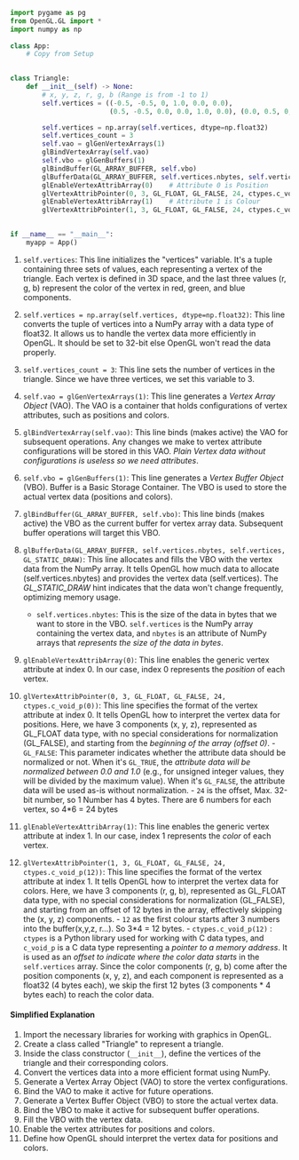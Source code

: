 ```python
import pygame as pg
from OpenGL.GL import *
import numpy as np
  
class App:
    # Copy from Setup

  
class Triangle:
    def __init__(self) -> None:
        # x, y, z, r, g, b (Range is from -1 to 1)
        self.vertices = ((-0.5, -0.5, 0, 1.0, 0.0, 0.0),
                         (0.5, -0.5, 0.0, 0.0, 1.0, 0.0), (0.0, 0.5, 0, 0, 0, 1.0))

        self.vertices = np.array(self.vertices, dtype=np.float32)
        self.vertices_count = 3
        self.vao = glGenVertexArrays(1)
        glBindVertexArray(self.vao)
        self.vbo = glGenBuffers(1)
        glBindBuffer(GL_ARRAY_BUFFER, self.vbo)
        glBufferData(GL_ARRAY_BUFFER, self.vertices.nbytes, self.vertices, GL_STATIC_DRAW)
        glEnableVertexAttribArray(0)    # Attribute 0 is Position
        glVertexAttribPointer(0, 3, GL_FLOAT, GL_FALSE, 24, ctypes.c_void_p(0))
        glEnableVertexAttribArray(1)    # Attribute 1 is Colour
        glVertexAttribPointer(1, 3, GL_FLOAT, GL_FALSE, 24, ctypes.c_void_p(12))

  
if __name__ == "__main__":
    myapp = App()
```


1.  `self.vertices`: This line initializes the "vertices" variable. It's a tuple containing three sets of values, each representing a vertex of the triangle. Each vertex is defined in 3D space, and the last three values (r, g, b) represent the color of the vertex in red, green, and blue components.
    
2.  `self.vertices = np.array(self.vertices, dtype=np.float32)`: This line converts the tuple of vertices into a NumPy array with a data type of float32. It allows us to handle the vertex data more efficiently in OpenGL. It should be set to 32-bit else OpenGL won't read the data properly.
    
3.  `self.vertices_count = 3`: This line sets the number of vertices in the triangle. Since we have three vertices, we set this variable to 3.
    
4.  `self.vao = glGenVertexArrays(1)`: This line generates a *Vertex Array Object* (VAO). The VAO is a container that holds configurations of vertex attributes, such as positions and colors.
    
5.  `glBindVertexArray(self.vao)`: This line binds (makes active) the VAO for subsequent operations. Any changes we make to vertex attribute configurations will be stored in this VAO. *Plain Vertex data without configurations is useless so we need attributes*.
    
6.  `self.vbo = glGenBuffers(1)`: This line generates a *Vertex Buffer Object* (VBO). Buffer is a Basic Storage Container. The VBO is used to store the actual vertex data (positions and colors).
    
7.  `glBindBuffer(GL_ARRAY_BUFFER, self.vbo)`: This line binds (makes active) the VBO as the current buffer for vertex array data. Subsequent buffer operations will target this VBO.
    
8.  `glBufferData(GL_ARRAY_BUFFER, self.vertices.nbytes, self.vertices, GL_STATIC_DRAW)`: This line allocates and fills the VBO with the vertex data from the NumPy array. It tells OpenGL how much data to allocate (self.vertices.nbytes) and provides the vertex data (self.vertices). The *GL_STATIC_DRAW* hint indicates that the data won't change frequently, optimizing memory usage.
    - `self.vertices.nbytes`: This is the size of the data in bytes that we want to store in the VBO. `self.vertices` is the NumPy array containing the vertex data, and `nbytes` is an attribute of NumPy arrays that *represents the size of the data in bytes*.

9.  `glEnableVertexAttribArray(0)`: This line enables the generic vertex attribute at index 0. In our case, index 0 represents the *position* of each vertex.

10.  `glVertexAttribPointer(0, 3, GL_FLOAT, GL_FALSE, 24, ctypes.c_void_p(0))`: This line specifies the format of the vertex attribute at index 0. It tells OpenGL how to interpret the vertex data for positions. Here, we have 3 components (x, y, z), represented as GL_FLOAT data type, with no special considerations for normalization (GL_FALSE), and starting from the *beginning of the array (offset 0)*.
    - `GL_FALSE`: This parameter indicates whether the attribute data should be normalized or not. When it's `GL_TRUE`, the *attribute data will be normalized between 0.0 and 1.0* (e.g., for unsigned integer values, they will be divided by the maximum value). When it's `GL_FALSE`, the attribute data will be used as-is without normalization.
    - `24` is the offset, Max. 32-bit number, so 1 Number has 4 bytes. There are 6 numbers for each vertex, so 4\*6 = 24 bytes

11.  `glEnableVertexAttribArray(1)`: This line enables the generic vertex attribute at index 1. In our case, index 1 represents the *color* of each vertex.

12.  `glVertexAttribPointer(1, 3, GL_FLOAT, GL_FALSE, 24, ctypes.c_void_p(12))`: This line specifies the format of the vertex attribute at index 1. It tells OpenGL how to interpret the vertex data for colors. Here, we have 3 components (r, g, b), represented as GL_FLOAT data type, with no special considerations for normalization (GL_FALSE), and starting from an offset of 12 bytes in the array, effectively skipping the (x, y, z) components.
	- `12` as the first colour starts after 3 numbers into the buffer(x,y,z, r...). So 3\*4 = 12 bytes.
	- `ctypes.c_void_p(12)` : `ctypes` is a Python library used for working with C data types, and `c_void_p` is a C data type representing a *pointer to a memory address*. It is used as an *offset to indicate where the color data starts* in the `self.vertices` array. Since the color components (r, g, b) come after the position components (x, y, z), and each component is represented as a float32 (4 bytes each), we skip the first 12 bytes (3 components * 4 bytes each) to reach the color data.



#### Simplified Explanation
1.  Import the necessary libraries for working with graphics in OpenGL.
2.  Create a class called "Triangle" to represent a triangle.
3.  Inside the class constructor (`__init__`), define the vertices of the triangle and their corresponding colors.
4.  Convert the vertices data into a more efficient format using NumPy.
5.  Generate a Vertex Array Object (VAO) to store the vertex configurations.
6.  Bind the VAO to make it active for future operations.
7.  Generate a Vertex Buffer Object (VBO) to store the actual vertex data.
8.  Bind the VBO to make it active for subsequent buffer operations.
9.  Fill the VBO with the vertex data.
10.  Enable the vertex attributes for positions and colors.
11.  Define how OpenGL should interpret the vertex data for positions and colors.